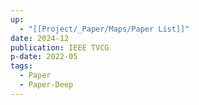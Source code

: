 ```yaml
---
up:
  - "[[Project/_Paper/Maps/Paper List]]"
date: 2024-12
publication: IEEE TVCG
p-date: 2022-05
tags:
  - Paper
  - Paper-Deep
---
```

